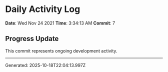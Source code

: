 # Daily Activity Log

**Date**: Wed Nov 24 2021
**Time**: 3:34:13 AM
**Commit**: 7

## Progress Update

This commit represents ongoing development activity.

---
Generated: 2025-10-18T22:04:13.997Z
